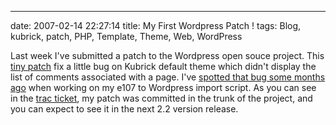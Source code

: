 ---
date: 2007-02-14 22:27:14
title: My First Wordpress Patch !
tags: Blog, kubrick, patch, PHP, Template, Theme, Web, WordPress

Last week I've submitted a patch to the Wordpress open souce project. This [tiny patch](http://trac.wordpress.org/attachment/ticket/3753/wp-default-theme-show-comments-on-pages.diff) fix a little bug on Kubrick default theme which didn't display the list of comments associated with a page. I've [spotted that bug some months ago](http://kevin.deldycke.com/2006/11/wordpress-to-e107-v05-static-pages-import-added/) when working on my e107 to Wordpress import script. As you can see in the [trac ticket](http://trac.wordpress.org/ticket/3753), my patch was committed in the trunk of the project, and you can expect to see it in the next 2.2 version release.
